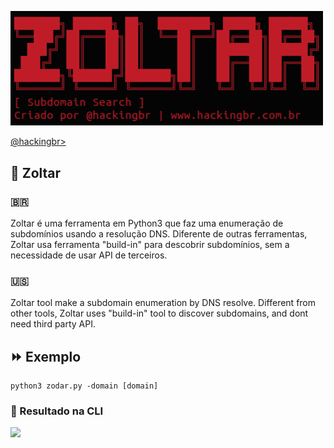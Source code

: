 <p align="left">
    <img width="500" src="zoltar-subdomain.png"><p></p>
    <a href="https://github.com/carineconstantino/hackingbr">@hackingbr></a>
</p>

## 👾 Zoltar
### 🇧🇷
Zoltar é uma ferramenta em Python3 que faz uma enumeração de subdomínios usando a resolução DNS.
Diferente de outras ferramentas, Zoltar usa ferramenta "build-in" para descobrir subdomínios, sem a necessidade de usar API de terceiros. 

### 🇺🇸
Zoltar tool make a subdomain enumeration by DNS resolve.
Different from other tools, Zoltar uses "build-in" tool to discover subdomains, and dont need third party API. 


## ⏩ Exemplo
```
python3 zodar.py -domain [domain]
```
### 🎯 Resultado na CLI

<p align="left">
    <img src=".png"><p></p>
</p>

#


